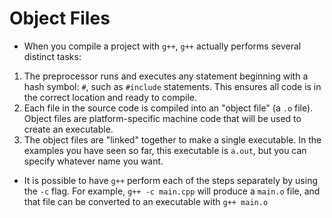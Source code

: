 # Object Files

- When you compile a project with `g++`, `g++` actually performs several distinct tasks:

1. The preprocessor runs and executes any statement beginning with a hash symbol: `#`, such as `#include` statements. This ensures all code is in the correct location and ready to compile.
2. Each file in the source code is compiled into an "object file" (a `.o` file). Object files are platform-specific machine code that will be used to create an executable.
3. The object files are "linked" together to make a single executable. In the examples you have seen so far, this executable is `a.out`, but you can specify whatever name you want.

- It is possible to have `g++` perform each of the steps separately by using the `-c` flag. For example, `g++ -c main.cpp` will produce a `main.o` file, and that file can be converted to an executable with `g++ main.o`
